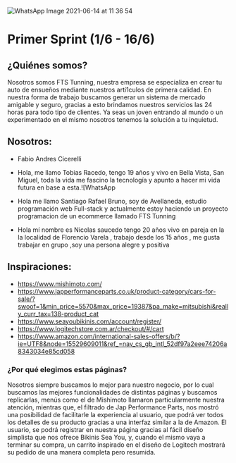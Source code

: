 ![WhatsApp Image 2021-06-14 at 11 36 54](https://user-images.githubusercontent.com/63321083/121944324-ee941480-cd28-11eb-90a4-2d0a2befd856.jpeg)

# Primer Sprint (1/6 - 16/6)

## ¿Quiénes somos?

Nosotros somos FTS Tunning, nuestra empresa se especializa en crear tu auto de ensueños mediante nuestros artí1culos de primera calidad. 
En nuestra forma de trabajo buscamos generar un sistema de mercado amigable y seguro, gracias a esto brindamos nuestros servicios las 24 horas para todo tipo de clientes. Ya seas un joven entrando al mundo o un experimentado en el mismo nosotros tenemos la solución a tu inquietud.

## Nosotros:

- Fabio Andres Cicerelli
- Hola, me llamo Tobias Racedo, tengo 19 años y vivo en Bella Vista, San Miguel, toda la vida me fascino la tecnología y apunto a hacer mi vida futura en base a esta.![WhatsApp 

-  Hola me llamo Santiago Rafael Bruno, soy de Avellaneda, estudio programación web Full-stack y actualmente estoy haciendo un proyecto programacion de un ecommerce llamado FTS Tunning
- Hola mí nombre es Nicolas saucedo tengo 20 años vivo en pareja en la la localidad de Florencio Varela , trabajo desde los 15 años  , me gusta trabajar en grupo ,soy una persona alegre y positiva

## Inspiraciones:

- https://www.mishimoto.com/
-	https://www.japperformanceparts.co.uk/product-category/cars-for-sale/?swoof=1&min_price=5570&max_price=19387&pa_make=mitsubishi&really_curr_tax=138-product_cat 
-	https://www.seayoubikinis.com/account/register/ 
-	https://www.logitechstore.com.ar/checkout/#/cart 
-	https://www.amazon.com/international-sales-offers/b/?ie=UTF8&node=15529609011&ref_=nav_cs_gb_intl_52df97a2eee74206a8343034e85cd058 
### ¿Por qué elegimos estas páginas?

  Nosotros siempre buscamos lo mejor para nuestro negocio, por lo cual buscamos las mejores funcionalidades de distintas páginas y buscamos replicarlas, menús como el de Mishimoto llamaron particularmente nuestra atención, mientras que, el filtrado de Jap Performance Parts, nos mostró una posibilidad de facilitarle la experiencia al usuario, que podrá ver todos los detalles de su producto gracias a una interfaz similar a la de Amazon.  El usuario, se podrá registrar en nuestra página gracias al fácil diseño simplista que nos ofrece Bikinis Sea You, y, cuando el mismo vaya a terminar su compra, un carrito inspirado en el diseño de Logitech mostrará su pedido de una manera completa pero resumida.
